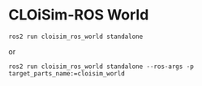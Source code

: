 # CLOiSim-ROS World

```shell
ros2 run cloisim_ros_world standalone
```

or

```shell
ros2 run cloisim_ros_world standalone --ros-args -p target_parts_name:=cloisim_world
```
